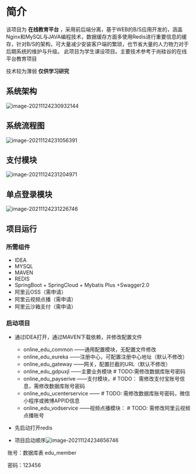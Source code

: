 # 简介

该项目为 **在线教育平台** ，采用前后端分离，基于WEB的B/S应用开发的，涵盖Nginx和MySQL与JAVA编程技术，数据缓存方面多使用Redis进行重要信息的缓存，针对B/S的架构，可大量减少安装客户端的繁琐，也节省大量的人力物力对于后期系统的维护与升级。 此项目为学生课设项目。主要技术参考于尚硅谷的在线平台教育项目

技术较为薄弱 **仅供学习研究**

## 系统架构

![image-20211124230932144](https://github.com/XU-JIANLIN/online_edu/blob/main/image/image-20211124230932144.png)

## 系统流程图

![image-20211124231056391](https://github.com/XU-JIANLIN/online_edu/blob/main/image/image-20211124231056391.png)
## 支付模块

![image-20211124231204971](https://github.com/XU-JIANLIN/online_edu/blob/main/image/image-20211124231204971.png)
## 单点登录模块

![image-20211124231226746](https://github.com/XU-JIANLIN/online_edu/blob/main/image/image-20211124231226746.png)



## 项目运行

### 所需组件

- IDEA
- MYSQL
- MAVEN
- REDIS
- SpringBoot + SpringCloud + Mybatis Plus +Swagger2.0 
- 阿里云OSS（需申请）
- 阿里云视频点播（需申请）
- 阿里云沙箱支付（需申请）

### 启动项目

- 通过IDEA打开，通过MAVEN下载依赖，并修改配置文件
  - online_edu_common     ——通用配置模块，无配置文件修改
  - online_edu_eureka         ——注册中心，可配置注册中心地址（默认不修改）
  - online_edu_gateway       ——网关，配置拦截的URL（默认不修改）
  - online_edu_gdpuxjl         ——主要业务模块 # TODO:需修改数据库账号密码
  - online_edu_payserive     ——支付模块，# TODO： 需修改支付宝账号信息，需修改数据库账号密码
  - online_edu_ucenterservice  —— # TODO: 需修改数据库账号密码，微信小程序或微博APPID信息
  - online_edu_vodservice     ——视频点播模块： # TODO: 需修改阿里云视频点播账号

- 先启动打开redis
- 项目启动顺序![image-20211124234656746](https://github.com/XU-JIANLIN/online_edu/blob/main/image/image-20211124234656746.png)

​	账号：数据库表 edu_member

​	密码：123456
